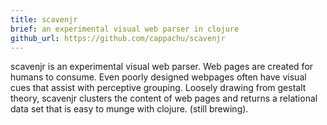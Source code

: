 ```yaml
---
title: scavenjr 
brief: an experimental visual web parser in clojure
github_url: https://github.com/cappachu/scavenjr
---
```


scavenjr is an experimental visual web parser. Web pages are created for humans to consume. Even poorly designed webpages often have visual cues that assist with perceptive grouping. Loosely drawing from gestalt theory, scavenjr clusters the content of web pages and returns a relational data set that is easy to munge with clojure. (still brewing).
